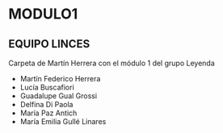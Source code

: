 # MODULO1
## EQUIPO LINCES

Carpeta de Martín Herrera con el módulo 1 del grupo Leyenda



* Martín Federico Herrera
* Lucía Buscafiori
* Guadalupe Gual Grossi
* Delfina Di Paola
* María Paz Antich
* María Emilia Gullé Linares 
